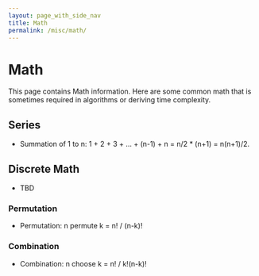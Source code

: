 ```yaml
---
layout: page_with_side_nav
title: Math
permalink: /misc/math/
---
```


# Math
This page contains Math information. Here are some common math that is sometimes required in algorithms or deriving time complexity.

## Series
- Summation of 1 to n: 1 + 2 + 3 + ... + (n-1) + n = n/2 * (n+1) = n(n+1)/2.

## Discrete Math
- TBD

### Permutation
- Permutation: n permute k = n! / (n-k)!

### Combination
- Combination: n choose k = n! / k!(n-k)!

